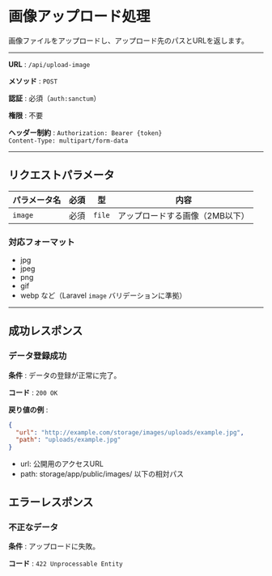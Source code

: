 # 画像アップロード処理

画像ファイルをアップロードし、アップロード先のパスとURLを返します。

---

**URL** : `/api/upload-image`

**メソッド** : `POST`

**認証** : 必須（`auth:sanctum`）

**権限** : 不要

**ヘッダー制約** :
`Authorization: Bearer {token}`  
`Content-Type: multipart/form-data`

---

## リクエストパラメータ

| パラメータ名 | 必須 | 型     | 内容                         |
|--------------|------|--------|------------------------------|
| `image`      | 必須 | `file` | アップロードする画像（2MB以下） |

### 対応フォーマット

- jpg
- jpeg
- png
- gif
- webp など（Laravel `image` バリデーションに準拠）

---

## 成功レスポンス

### データ登録成功

**条件** : データの登録が正常に完了。

**コード** : `200 OK`

**戻り値の例** :

```json
{
  "url": "http://example.com/storage/images/uploads/example.jpg",
  "path": "uploads/example.jpg"
}
```

- url: 公開用のアクセスURL
- path: storage/app/public/images/ 以下の相対パス

## エラーレスポンス

### 不正なデータ

**条件** : アップロードに失敗。

**コード** : `422 Unprocessable Entity`
